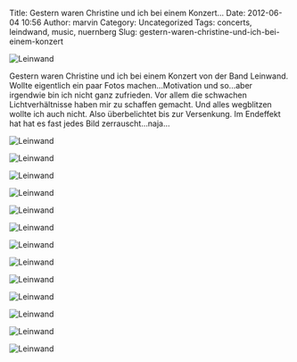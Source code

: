 Title: Gestern waren Christine und ich bei einem Konzert...
Date: 2012-06-04 10:56
Author: marvin
Category: Uncategorized
Tags: concerts, leindwand, music, nuernberg
Slug: gestern-waren-christine-und-ich-bei-einem-konzert

![Leinwand]({static}/images/7334502654_ef324ea377_b.jpg)

Gestern waren Christine und ich bei einem Konzert von der Band Leinwand.
Wollte eigentlich ein paar Fotos machen...Motivation und so...aber
irgendwie bin ich nicht ganz zufrieden. Vor allem die schwachen
Lichtverhältnisse haben mir zu schaffen gemacht. Und alles wegblitzen
wollte ich auch nicht. Also überbelichtet bis zur Versenkung. Im
Endeffekt hat hat es fast jedes Bild zerrauscht...naja...

![Leinwand]({static}/images/7334514892_9f5d4431fb_b.jpg)

![Leinwand]({static}/images/7334525272_2e2a86cb88_b.jpg)

![Leinwand]({static}/images/7334544814_a51c9fbf41_b.jpg)

![Leinwand]({static}/images/7334564750_7d8dc26a06_b.jpg)

![Leinwand]({static}/images/7334584486_c1a6753bbc_b.jpg)

![Leinwand]({static}/images/7334591832_64f99cc9d8_b.jpg)

![Leinwand]({static}/images/7334596826_549a2189c9_b.jpg)

![Leinwand]({static}/images/7334607972_043a57d633_b.jpg)

![Leinwand]({static}/images/7334618614_587a2fd975_b.jpg)

![Leinwand]({static}/images/7334611614_4649195fbd_b.jpg)

![Leinwand]({static}/images/7334625476_5139c6a22c_b.jpg)

![Leinwand]({static}/images/7334632558_ecc47c070f_b.jpg)

![Leinwand]({static}/images/7334492656_496aeb73f6_b.jpg)


